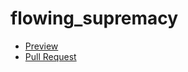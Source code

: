 # flowing_supremacy
  - [Preview](https://nekropo1.github.io/flowing_supremacy/)
  - [Pull Request](https://github.com/NEkropo1/flowing_supremacy/pull/1/files)
